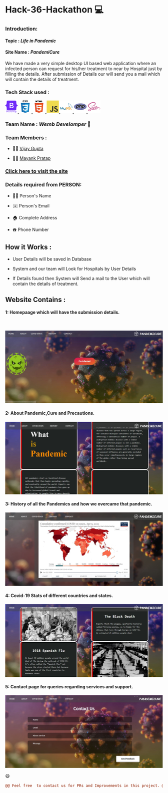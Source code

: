 # Hack-36-Hackathon 💻


<h3 align="left">Introduction:</h3>

#### Topic : *Life in Pandemic*

#### Site Name : *PandemiCure*

We have made a very simple desktop UI based web application where an infected person can request for his/her treatment to near by Hospital just by filling the details.
After submission of Details our will send you a mail which will contain the details of treatment.




<h3 align="left">Tech Stack used :</h3> 


<p align="left"> <a href="https://getbootstrap.com" target="_blank"> <img src="https://raw.githubusercontent.com/devicons/devicon/master/icons/bootstrap/bootstrap-plain-wordmark.svg" alt="bootstrap" width="40" height="40"/> </a> <a href="https://www.w3schools.com/css/" target="_blank"> <img src="https://raw.githubusercontent.com/devicons/devicon/master/icons/css3/css3-original-wordmark.svg" alt="css3" width="40" height="40"/> </a> <a href="https://www.w3.org/html/" target="_blank"> <img src="https://raw.githubusercontent.com/devicons/devicon/master/icons/html5/html5-original-wordmark.svg" alt="html5" width="40" height="40"/> </a> <a href="https://developer.mozilla.org/en-US/docs/Web/JavaScript" target="_blank"> <img src="https://raw.githubusercontent.com/devicons/devicon/master/icons/javascript/javascript-original.svg" alt="javascript" width="40" height="40"/> </a> <a href="https://www.mysql.com/" target="_blank"> <img src="https://raw.githubusercontent.com/devicons/devicon/master/icons/mysql/mysql-original-wordmark.svg" alt="mysql" width="40" height="40"/> </a> <a href="https://www.php.net" target="_blank"> <img src="https://raw.githubusercontent.com/devicons/devicon/master/icons/php/php-original.svg" alt="php" width="40" height="40"/> </a> <a href="https://sass-lang.com" target="_blank"> <img src="https://raw.githubusercontent.com/devicons/devicon/master/icons/sass/sass-original.svg" alt="sass" width="40" height="40"/> </a> </p>


### Team Name : ***Wemb Develomper*** 🐶


<h3 align="left">Team Members : </h3> 

 - 👨‍🎓   [Vijay Gupta](https://github.com/vijaygupta18) 
 
 - 👨‍🎓   [Mayank Pratap](https://github.com/mynkprtp)  


###  [Click here to visit the site](https://pandemicure.herokuapp.com/)



###  Details required from PERSON:

+ 👱‍♂️ Person's Name 

+ ✉️  Person's Email 

+ 🏠  Complete Address 

+ ☎️  Phone Number 

## How it Works :

- User Details will be saved in Database

- System and our team will Look for Hospitals by User Details

- If Details found then System will Send a mail to the User which will contain the details of treatment.


## Website Contains :

#### 1: Homepaage which will have the submission details.
<br>

![Homepage](images/1.JPG)

#### 2: About Pandemic,Cure and Precautions.

![About](images/2.JPG)

#### 3: History of all the Pandemics and how we overcame that pandemic.

![History](images/3.JPG)

#### 4: Covid-19 Stats of different countries and states.

![Covid stats](images/4.JPG)

#### 5: Contact page for queries regarding services and support.

![Contact](images/5.JPG)


😄
```diff
@@ Feel free  to contact us for PRs and Improvements in this project. @@ 

